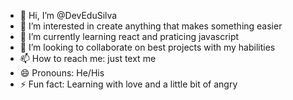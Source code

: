 - 👋 Hi, I’m @DevEduSilva
- 👀 I’m interested in create anything that makes something easier
- 🌱 I’m currently learning react and praticing javascript
- 💞️ I’m looking to collaborate on best projects with my habilities  
- 📫 How to reach me: just text me
- 😄 Pronouns: He/His
- ⚡ Fun fact: Learning with love and a little bit of angry

<!---
DevEduSilva/DevEduSilva is a ✨ special ✨ repository because its `README.md` (this file) appears on your GitHub profile.
You can click the Preview link to take a look at your changes.
--->
